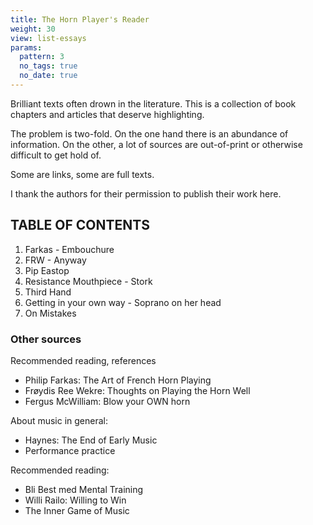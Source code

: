 ```yaml
---
title: The Horn Player's Reader
weight: 30
view: list-essays
params:
  pattern: 3
  no_tags: true
  no_date: true
---
```

Brilliant texts often drown in the literature. This is a collection of book chapters and articles that deserve highlighting.

The problem is two-fold. On the one hand there is an abundance of information. On the other, a lot of sources are out-of-print or otherwise difficult to get hold of.

Some are links, some are full texts.

I thank the authors for their permission to publish their work here.

## TABLE OF CONTENTS

1. Farkas - Embouchure
2. FRW - Anyway
3. Pip Eastop
4. Resistance Mouthpiece - Stork
5. Third Hand
6. Getting in your own way - Soprano on her head
7. On Mistakes


### Other sources

Recommended reading, references

- Philip Farkas: The Art of French Horn Playing
- Frøydis Ree Wekre: Thoughts on Playing the Horn Well
- Fergus McWilliam: Blow your OWN horn


About music in general:

- Haynes: The End of Early Music
- Performance practice


Recommended reading:

- Bli Best med Mental Training
- Willi Railo: Willing to Win
- The Inner Game of Music
